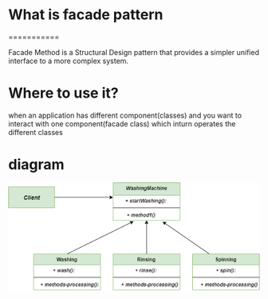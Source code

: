 # What is facade pattern
===========

Facade Method is a Structural Design pattern that provides a simpler unified interface to a more complex system. 

# Where to use it?

when an application has different component(classes) and you want to interact with one component(facade class) which inturn
operates the different classes

# diagram

![Alt text](./readme_files/Facade-method-class-diagram.png?raw=true "vectorstore")
